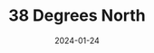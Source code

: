 ---  
layout: startup_page  
title: "38 Degrees North"  
id: "38degreesn.com"  
permalink: "/38degreesnorth38degreesn.com01242024/"  
website: "https://www.38degreesn.com/"  
funding_round: "Growth Equity"  
funding_amount: ""  
investors: "S2G Ventures"  
about: "38 Degrees North is a platform focused on development-stage and construction-ready distributed generation and community solar projects. They aggregate, finance, construct, and manage these projects, partnering with institutional investors and local communities. Their focus is on creating tailored capital solutions and providing clear visibility to portfolio value creation."  
markets: "Renewable Energy, Community Solar, Distributed Generation, Battery, Construction, Solar"  
hq: "Sausalito, California, United States"  
founded_year: "2015"  
linkedin: "https://www.linkedin.com/company/38-degrees-north"  
twitter: ""  
instagram: ""  
facebook: ""  
crunchbase: "https://www.crunchbase.com/organization/38-degrees-north"  
pitchbook: "https://pitchbook.com/profiles/company/187718-77"  

date_display: "24-Jan-2024"  
date: "2024-01-24"

# SEO Optimization  
meta_title: "38 Degrees North - Growth Equity"  
meta_description: "38 Degrees North, 38 Degrees North is a platform focused on development-stage and construction-ready distributed generation and community solar projects. They aggregate..."  
meta_keywords: "38 Degrees North, Renewable Energy, Community Solar, Distributed Generation, Battery, Construction, Solar, Growth Equity funding"  
canonical_url: "https://startup.projectstartups.com/38degreesnorth38degreesn.com01242024/"  
---